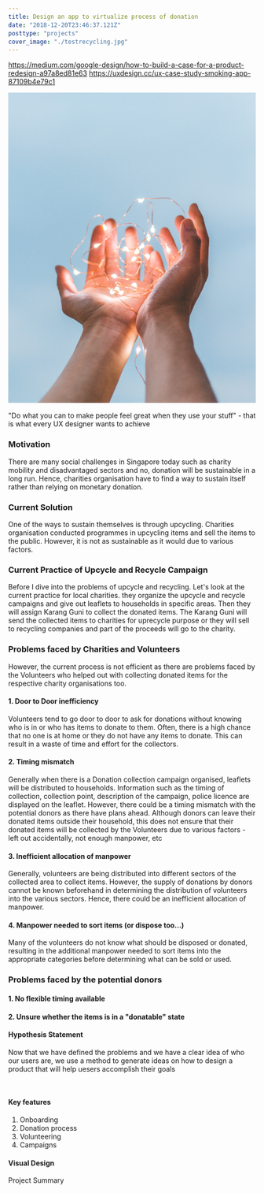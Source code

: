 ```yaml
---
title: Design an app to virtualize process of donation
date: "2018-12-20T23:46:37.121Z"
posttype: "projects"
cover_image: "./testrecycling.jpg"
---
```


https://medium.com/google-design/how-to-build-a-case-for-a-product-redesign-a97a8ed81e63
https://uxdesign.cc/ux-case-study-smoking-app-87109b4e79c1

![Chinese Salty Egg](./testrecycling.jpg)

"Do what you can to make people feel great when they use your stuff" - that is what every UX designer wants to achieve

### Motivation
There are many social challenges in Singapore today such as charity mobility and disadvantaged sectors and no, donation will be sustainable in a long run. Hence, charities organisation have to find a way to sustain itself rather than relying on monetary donation.

### Current Solution
One of the ways to sustain themselves is through upcycling. Charities organisation conducted programmes in upcycling items and sell the items to the public. However, it is not as sustainable as it would due to various factors.

### Current Practice of Upcycle and Recycle Campaign
Before I dive into the problems of upcycle and recycling. Let's look at the current practice for local charities. they organize the upcycle and recycle campaigns and give out leaflets to households in specific areas. Then they will assign Karang Guni to collect the donated items. The Karang Guni will send the collected items to charities for uprecycle purpose or they will sell to recycling companies and part of the proceeds will go to the charity.

### Problems faced by Charities and Volunteers
However, the current process is not efficient as there are problems faced by the Volunteers who helped out with collecting donated items for the respective charity organisations too.
#### 1. Door to Door inefficiency
Volunteers tend to go door to door to ask for donations without knowing who is in or who has items to donate to them. Often, there is a high chance that no one is at home or they do not have any items to donate. This can result in a waste of time and effort for the collectors.
#### 2. Timing mismatch
Generally when there is a Donation collection campaign organised, leaflets will be distributed to households. Information such as the timing of collection, collection point, description of the campaign, police licence are displayed on the leaflet. However, there could be a timing mismatch with the potential donors as there have plans ahead. Although donors can leave their donated items outside their household, this does not ensure that their donated items will be collected by the Volunteers due to various factors - left out accidentally, not enough manpower, etc
#### 3. Inefficient allocation of manpower
Generally, volunteers are being distributed into different sectors of the collected area to collect items. However, the supply of donations by donors cannot be known beforehand in determining the distribution of volunteers into the various sectors. Hence, there could be an inefficient allocation of manpower.
#### 4. Manpower needed to sort items (or dispose too...)
Many of the volunteers do not know what should be disposed or donated, resulting in the additional manpower needed to sort items into the appropriate categories before determining what can be sold or used. 

### Problems faced by the potential donors

#### 1. No flexible timing available

#### 2. Unsure whether the items is in a "donatable" state


#### Hypothesis Statement
Now that we have defined the problems and we have a clear idea of who our users are, we use a method to generate ideas on how to design a product that will help uesers accomplish their goals

​
#### Key features
1. Onboarding
2. Donation process
3. Volunteering
4. Campaigns


#### Visual Design

Project Summary
